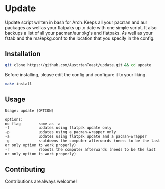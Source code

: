 # Update

Update script written in bash for Arch. Keeps all your pacman and aur packages as well as your flatpaks up to date with one simple script. It also backups a list of all your pacman/aur pkg's and flatpaks. As well as your fstab and the makepkg.conf to the location that you specify in the config.

## Installation 

```bash
git clone https://github.com/AustrianToast/update.git && cd update
```

Before installing, please edit the config and configure it to your liking.

```bash
make install
```
## Usage

```
Usage: update [OPTION]

options:
no flag        same as -a
-f             updates using flatpak update only
-p             updates using a pacman-wrapper only
-a             updates using flatpak update and a pacman-wrapper
-g             shutdowns the computer afterwards (needs to be the last or only option to work properly)
-r             reboots the computer afterwards (needs to be the last or only option to work properly)
```

## Contributing

Contributions are always welcome!
